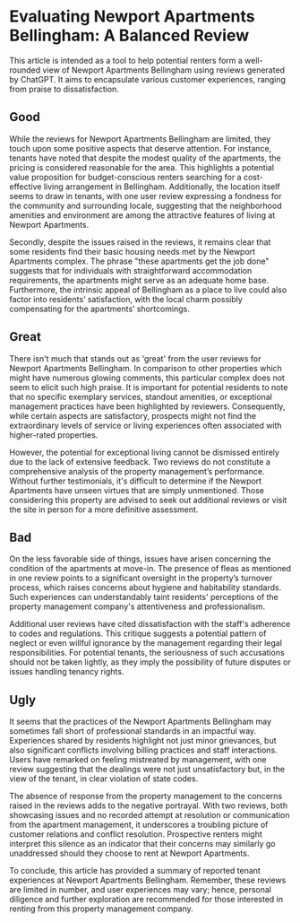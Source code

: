 # Evaluating Newport Apartments Bellingham: A Balanced Review

This article is intended as a tool to help potential renters form a well-rounded view of Newport Apartments Bellingham using reviews generated by ChatGPT. It aims to encapsulate various customer experiences, ranging from praise to dissatisfaction.

## Good
While the reviews for Newport Apartments Bellingham are limited, they touch upon some positive aspects that deserve attention. For instance, tenants have noted that despite the modest quality of the apartments, the pricing is considered reasonable for the area. This highlights a potential value proposition for budget-conscious renters searching for a cost-effective living arrangement in Bellingham. Additionally, the location itself seems to draw in tenants, with one user review expressing a fondness for the community and surrounding locale, suggesting that the neighborhood amenities and environment are among the attractive features of living at Newport Apartments.

Secondly, despite the issues raised in the reviews, it remains clear that some residents find their basic housing needs met by the Newport Apartments complex. The phrase "these apartments get the job done" suggests that for individuals with straightforward accommodation requirements, the apartments might serve as an adequate home base. Furthermore, the intrinsic appeal of Bellingham as a place to live could also factor into residents’ satisfaction, with the local charm possibly compensating for the apartments’ shortcomings.

## Great
There isn't much that stands out as 'great' from the user reviews for Newport Apartments Bellingham. In comparison to other properties which might have numerous glowing comments, this particular complex does not seem to elicit such high praise. It is important for potential residents to note that no specific exemplary services, standout amenities, or exceptional management practices have been highlighted by reviewers. Consequently, while certain aspects are satisfactory, prospects might not find the extraordinary levels of service or living experiences often associated with higher-rated properties.

However, the potential for exceptional living cannot be dismissed entirely due to the lack of extensive feedback. Two reviews do not constitute a comprehensive analysis of the property management’s performance. Without further testimonials, it's difficult to determine if the Newport Apartments have unseen virtues that are simply unmentioned. Those considering this property are advised to seek out additional reviews or visit the site in person for a more definitive assessment.

## Bad
On the less favorable side of things, issues have arisen concerning the condition of the apartments at move-in. The presence of fleas as mentioned in one review points to a significant oversight in the property’s turnover process, which raises concerns about hygiene and habitability standards. Such experiences can understandably taint residents' perceptions of the property management company's attentiveness and professionalism.

Additional user reviews have cited dissatisfaction with the staff's adherence to codes and regulations. This critique suggests a potential pattern of neglect or even willful ignorance by the management regarding their legal responsibilities. For potential tenants, the seriousness of such accusations should not be taken lightly, as they imply the possibility of future disputes or issues handling tenancy rights.

## Ugly
It seems that the practices of the Newport Apartments Bellingham may sometimes fall short of professional standards in an impactful way. Experiences shared by residents highlight not just minor grievances, but also significant conflicts involving billing practices and staff interactions. Users have remarked on feeling mistreated by management, with one review suggesting that the dealings were not just unsatisfactory but, in the view of the tenant, in clear violation of state codes.

The absence of response from the property management to the concerns raised in the reviews adds to the negative portrayal. With two reviews, both showcasing issues and no recorded attempt at resolution or communication from the apartment management, it underscores a troubling picture of customer relations and conflict resolution. Prospective renters might interpret this silence as an indicator that their concerns may similarly go unaddressed should they choose to rent at Newport Apartments.

To conclude, this article has provided a summary of reported tenant experiences at Newport Apartments Bellingham. Remember, these reviews are limited in number, and user experiences may vary; hence, personal diligence and further exploration are recommended for those interested in renting from this property management company.